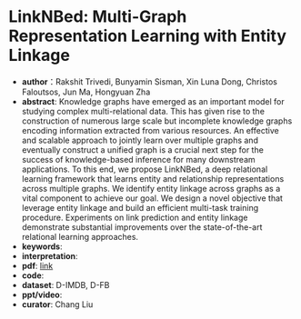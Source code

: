 # LinkNBed: Multi-Graph Representation Learning with Entity Linkage
* **author**：Rakshit Trivedi, Bunyamin Sisman, Xin Luna Dong, Christos Faloutsos, Jun Ma, Hongyuan Zha
* **abstract**: Knowledge graphs have emerged as an important model for studying complex multi-relational data. This has given rise to the construction of numerous large scale but incomplete knowledge graphs encoding information extracted from various resources. An effective and scalable approach to jointly learn over multiple graphs and eventually construct a unified graph is a crucial next step for the success of knowledge-based inference for many downstream applications. To this end, we propose LinkNBed, a deep relational learning framework that learns entity and relationship representations across multiple graphs. We identify entity linkage across graphs as a vital component to achieve our goal. We design a novel objective that leverage entity linkage and build an efficient multi-task training procedure. Experiments on link prediction and entity linkage demonstrate substantial improvements over the state-of-the-art relational learning approaches.
* **keywords**: 
* **interpretation**: 
* **pdf**:  [link](https://www.aclweb.org/anthology/P18-1024.pdf)
* **code**: 
* **dataset**: D-IMDB, D-FB
* **ppt/video**: 
* **curator**: Chang Liu
